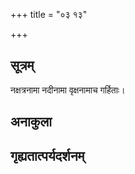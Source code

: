 +++
title = "०३ १३"

+++
## सूत्रम्
नक्षत्रनामा नदीनामा वृक्षनामाच गर्हिताः।
## अनाकुला

## गृह्यतात्पर्यदर्शनम्

